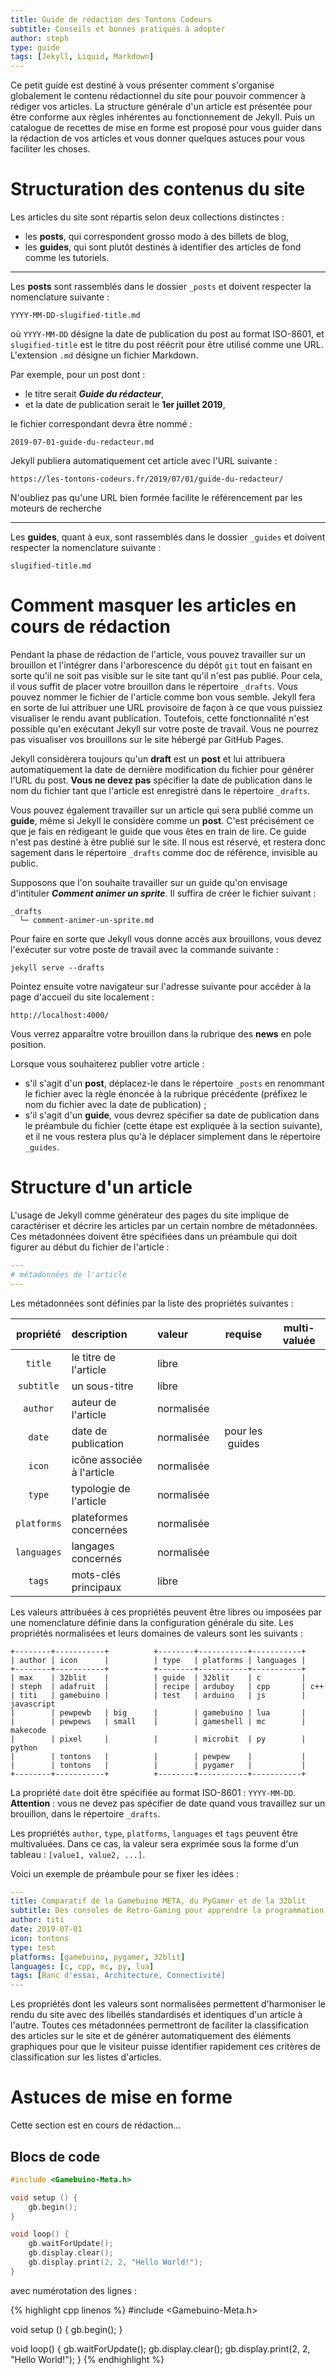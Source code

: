 ```yaml
---
title: Guide de rédaction des Tontons Codeurs
subtitle: Conseils et bonnes pratiques à adopter
author: steph
type: guide
tags: [Jekyll, Liquid, Markdown]
---
```


Ce petit guide est destiné à vous présenter comment s'organise globalement le contenu rédactionnel du site pour pouvoir commencer à rédiger vos articles. La structure générale d'un article est présentée pour être conforme aux règles inhérentes au fonctionnement de Jekyll. Puis un catalogue de recettes de mise en forme est proposé pour vous guider dans la rédaction de vos articles et vous donner quelques astuces pour vous faciliter les choses.

<!---------------------------------------------------------------------------->
<!--                            nouvelle section                            -->
<!---------------------------------------------------------------------------->

# Structuration des contenus du site

Les articles du site sont répartis selon deux collections distinctes :

- les **posts**, qui correspondent grosso modo à des billets de blog,
- les **guides**, qui sont plutôt destinés à identifier des articles de fond comme les tutoriels.

---

Les **posts** sont rassemblés dans le dossier `_posts` et doivent respecter la nomenclature suivante :

```
YYYY-MM-DD-slugified-title.md
```

où `YYYY-MM-DD` désigne la date de publication du post au format ISO-8601, et `slugified-title` est le titre du post réécrit pour être utilisé comme une URL. L'extension `.md` désigne un fichier Markdown.

Par exemple, pour un post dont :

- le titre serait ***Guide du rédacteur***,
- et la date de publication serait le **1er juillet 2019**,

le fichier correspondant devra être nommé :

```
2019-07-01-guide-du-redacteur.md
```

Jekyll publiera automatiquement cet article avec l'URL suivante :

```
https://les-tontons-codeurs.fr/2019/07/01/guide-du-redacteur/
```

N'oubliez pas qu'une URL bien formée facilite le référencement par les moteurs de recherche  <i class="far fa-smile-wink"></i>

---

Les **guides**, quant à eux, sont rassemblés dans le dossier `_guides` et doivent respecter la nomenclature suivante :

```
slugified-title.md
```

<!---------------------------------------------------------------------------->
<!--                            nouvelle section                            -->
<!---------------------------------------------------------------------------->

# Comment masquer les articles en cours de rédaction

Pendant la phase de rédaction de l'article, vous pouvez travailler sur un brouillon et l'intégrer dans l'arborescence du dépôt `git` tout en faisant en sorte qu'il ne soit pas visible sur le site tant qu'il n'est pas publié. Pour cela, il vous suffit de placer votre brouillon dans le répertoire `_drafts`. Vous pouvez nommer le fichier de l'article comme bon vous semble. Jekyll fera en sorte de lui attribuer une URL provisoire de façon à ce que vous puissiez visualiser le rendu avant publication. Toutefois, cette fonctionnalité n'est possible qu'en exécutant Jekyll sur votre poste de travail. Vous ne pourrez pas visualiser vos brouillons sur le site hébergé par GitHub Pages.

Jekyll considèrera toujours qu'un **draft** est un **post** et lui attribuera automatiquement la date de dernière modification du fichier pour générer l'URL du post. **Vous ne devez pas** spécifier la date de publication dans le nom du fichier tant que l'article est enregistré dans le répertoire `_drafts`.

Vous pouvez également travailler sur un article qui sera publié comme un **guide**, même si Jekyll le considère comme un **post**. C'est précisément ce que je fais en rédigeant le guide que vous êtes en train de lire. Ce guide n'est pas destiné à être publié sur le site. Il nous est réservé, et restera donc sagement dans le répertoire `_drafts` comme doc de référence, invisible au public.

Supposons que l'on souhaite travailler sur un guide qu'on envisage d'intituler ***Comment animer un sprite***. Il suffira de créer le fichier suivant :

```
_drafts
  └─ comment-animer-un-sprite.md
```

Pour faire en sorte que Jekyll vous donne accès aux brouillons, vous devez l'exécuter sur votre poste de travail avec la commande suivante :

```
jekyll serve --drafts
```

Pointez ensuite votre navigateur sur l'adresse suivante pour accéder à la page d'accueil du site localement :

```
http://localhost:4000/
```

Vous verrez apparaître votre brouillon dans la rubrique des **news** en pole position.

Lorsque vous souhaiterez publier votre article :

- s'il s'agit d'un **post**, déplacez-le dans le répertoire `_posts` en renommant le fichier avec la règle énoncée à la rubrique précédente (préfixez le nom du fichier avec la date de publication) ;
- s'il s'agit d'un **guide**, vous devrez spécifier sa date de publication dans le préambule du fichier (cette étape est expliquée à la section suivante), et il ne vous restera plus qu'à le déplacer simplement dans le répertoire `_guides`.

<!---------------------------------------------------------------------------->
<!--                            nouvelle section                            -->
<!---------------------------------------------------------------------------->

# Structure d'un article

L'usage de Jekyll comme générateur des pages du site implique de caractériser et décrire les articles par un certain nombre de métadonnées. Ces métadonnées doivent être spécifiées dans un préambule qui doit figurer au début du fichier de l'article :

```yaml
---
# métadonnées de l'article
---
```

Les métadonnées sont définies par la liste des propriétés suivantes :

| propriété   | description                | valeur     | requise                      | multi-valuée                 |
|:-----------:|:---------------------------|:-----------|:----------------------------:|:----------------------------:|
| `title`     | le titre de l'article      | libre      | <i class="fas fa-check"></i> |                              |
| `subtitle`  | un sous-titre              | libre      |                              |                              |
| `author`    | auteur de l'article        | normalisée | <i class="fas fa-check"></i> | <i class="fas fa-check"></i> |
| `date`      | date de publication        | normalisée | pour les guides              |                              |
| `icon`      | icône associée à l'article | normalisée |                              |                              |
| `type`      | typologie de l'article     | normalisée |                              | <i class="fas fa-check"></i> |
| `platforms` | plateformes concernées     | normalisée |                              | <i class="fas fa-check"></i> |
| `languages` | langages concernés         | normalisée |                              | <i class="fas fa-check"></i> |
| `tags`      | mots-clés principaux       | libre      |                              | <i class="fas fa-check"></i> |

Les valeurs attribuées à ces propriétés peuvent être libres ou imposées par une nomenclature définie dans la configuration générale du site. Les propriétés normalisées et leurs domaines de valeurs sont les suivants :

```
+--------+-----------+          +--------+-----------+-----------+
| author | icon      |          | type   | platforms | languages |
+--------+-----------+          +--------+-----------+-----------+
| max    | 32blit    |          | guide  | 32blit    | c         |
| steph  | adafruit  |          | recipe | arduboy   | cpp       | c++
| titi   | gamebuino |          | test   | arduino   | js        | javascript
|        | pewpewb   | big      |        | gamebuino | lua       |
|        | pewpews   | small    |        | gameshell | mc        | makecode
|        | pixel     |          |        | microbit  | py        | python
|        | tontons   |          |        | pewpew    |           |
|        | tontons   |          |        | pygamer   |           |
+--------+-----------+          +--------+-----------+-----------+
```

La propriété `date` doit être spécifiée au format ISO-8601 : `YYYY-MM-DD`. **Attention** : vous ne devez pas spécifier de date quand vous travaillez sur un brouillon, dans le répertoire `_drafts`.

Les propriétés `author`, `type`, `platforms`, `languages` et `tags` peuvent être multivaluées. Dans ce cas, la valeur sera exprimée sous la forme d'un tableau : `[value1, value2, ...]`.

Voici un exemple de préambule pour se fixer les idées :

```yaml
---
title: Comparatif de la Gamebuino META, du PyGamer et de la 32blit
subtitle: Des consoles de Retro-Gaming pour apprendre la programmation
author: titi
date: 2019-07-01
icon: tontons
type: test
platforms: [gamebuino, pygamer, 32blit]
languages: [c, cpp, mc, py, lua]
tags: [Banc d'essai, Architecture, Connectivité]
---
```

Les propriétés dont les valeurs sont normalisées permettent d'harmoniser le rendu du site avec des libellés standardisés et identiques d'un article à l'autre. Toutes ces métadonnées permettront de faciliter la classification des articles sur le site et de générer automatiquement des éléments graphiques pour que le visiteur puisse identifier rapidement ces critères de classification sur les listes d'articles.

<!---------------------------------------------------------------------------->
<!--                            nouvelle section                            -->
<!---------------------------------------------------------------------------->

# Astuces de mise en forme

Cette section est en cours de rédaction...

## Blocs de code

```cpp
#include <Gamebuino-Meta.h>

void setup () {
    gb.begin();
}

void loop() {
    gb.waitForUpdate();
    gb.display.clear();
    gb.display.print(2, 2, "Hello World!");
}
```

avec numérotation des lignes :

{% highlight cpp linenos %}
#include <Gamebuino-Meta.h>

void setup () {
    gb.begin();
}

void loop() {
    gb.waitForUpdate();
    gb.display.clear();
    gb.display.print(2, 2, "Hello World!");
}
{% endhighlight %}